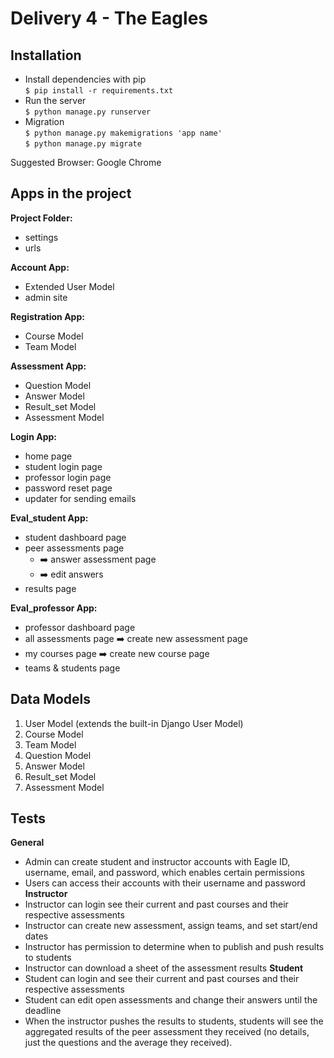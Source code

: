# Delivery 4 - The Eagles

## Installation
  - Install dependencies with pip  
    `$ pip install -r requirements.txt`
  - Run the server    
    `$ python manage.py runserver`  
  - Migration   
    `$ python manage.py makemigrations 'app name'`  
    `$ python manage.py migrate`  
    
 Suggested Browser: Google Chrome

## Apps in the project
**Project Folder:**
  - settings
  - urls
  
  
**Account App:**
  - Extended User Model
  - admin site
  
 
**Registration App:**
  - Course Model
  - Team Model
  
  
**Assessment App:**
  - Question Model
  - Answer Model
  - Result_set Model
  - Assessment Model
  
  
**Login App:**
  - home page
  - student login page
  - professor login page
  - password reset page
  - updater for sending emails


**Eval_student App:**
  - student dashboard page
  - peer assessments page 
    - :arrow_right: answer assessment page
    - :arrow_right: edit answers
  - results page
 
 
**Eval_professor App:**
  - professor dashboard page
  - all assessments page :arrow_right: create new assessment page
  - my courses page :arrow_right: create new course page
  - teams & students page

## Data Models
  1. User Model (extends the built-in Django User Model)
  2. Course Model
  3. Team Model
  4. Question Model
  5. Answer Model
  6. Result_set Model
  7. Assessment Model
  
## Tests
**General**
- Admin can create student and instructor accounts with Eagle ID, username, email, and password, which enables certain permissions
- Users can access their accounts with their username and password
**Instructor**
- Instructor can login see their current and past courses and their respective assessments
- Instructor can create new assessment, assign teams, and set start/end dates
- Instructor has permission to determine when to publish and push results to students
- Instructor can download a sheet of the assessment results
**Student**
- Student can login and see their current and past courses and their respective assessments
- Student can edit open assessments and change their answers until the deadline
- When the instructor pushes the results to students, students will see the aggregated results of the peer assessment they received (no details, just the questions and the average they received). 
